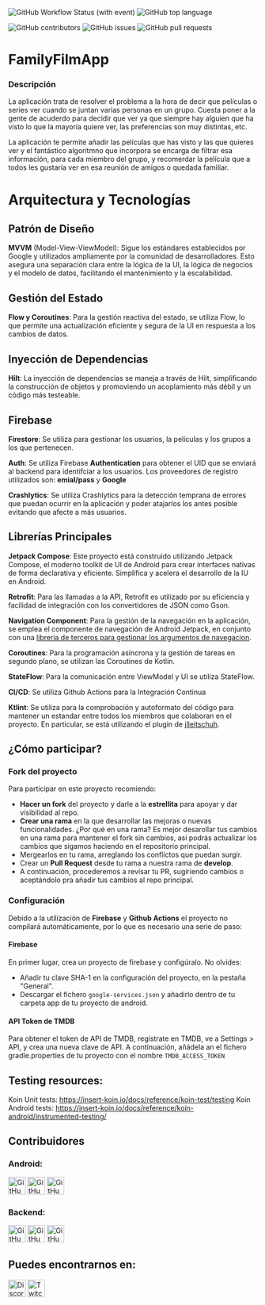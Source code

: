 ![GitHub Workflow Status (with event)](https://img.shields.io/github/actions/workflow/status/apptolast/FamilyFilmApp/build.yml)
![GitHub top language](https://img.shields.io/github/languages/top/apptolast/FamilyFilmApp)

![GitHub contributors](https://img.shields.io/github/contributors/apptolast/FamilyFilmApp)
![GitHub issues](https://img.shields.io/github/issues/apptolast/FamilyFilmApp)
![GitHub pull requests](https://img.shields.io/github/issues-pr/apptolast/FamilyFilmApp)


# FamilyFilmApp

### Descripción

La aplicación trata de resolver el problema a la hora de decir que películas o series ver cuando se juntan varias personas en un grupo. Cuesta poner a la gente de acuderdo para decidir que ver ya que siempre hay alguien que ha visto lo que la mayoría quiere ver, las preferencias son muy distintas, etc.

La aplicación te permite añadir las películas que has visto y las que quieres ver y el fantástico algoritmno que incorpora se encarga de filtrar esa información, para cada miembro del grupo, y recomerdar la película que a todos les gustaría ver en esa reunión de amigos o quedada familiar.

# Arquitectura y Tecnologías

## Patrón de Diseño
**MVVM** (Model-View-ViewModel): Sigue los estándares establecidos por Google y utilizados ampliamente por la comunidad de desarrolladores. Esto asegura una separación clara entre la lógica de la UI, la lógica de negocios y el modelo de datos, facilitando el mantenimiento y la escalabilidad.

## Gestión del Estado
**Flow y Coroutines**: Para la gestión reactiva del estado, se utiliza Flow, lo que permite una actualización eficiente y segura de la UI en respuesta a los cambios de datos.

## Inyección de Dependencias
**Hilt**: La inyección de dependencias se maneja a través de Hilt, simplificando la construcción de objetos y promoviendo un acoplamiento más débil y un código más testeable.

## Firebase
**Firestore**: Se utiliza para gestionar los usuarios, la películas y los grupos a los que pertenecen.

**Auth**: Se utiliza Firebase **Authentication** para obtener el UID que se enviará al backend para identifciar a los usuarios. Los proveedores de registro utilizados son: **emial/pass** y **Google**

**Crashlytics**: Se utiliza Crashlytics para la detección temprana de errores que puedan ocurrir en la aplicación y poder atajarlos los antes posible evitando que afecte a más usuarios.

## Librerías Principales
**Jetpack Compose**: Este proyecto está construido utilizando Jetpack Compose, el moderno toolkit de UI de Android para crear interfaces nativas de forma declarativa y eficiente. Simplifica y acelera el desarrollo de la IU en Android.

**Retrofit**: Para las llamadas a la API, Retrofit es utilizado por su eficiencia y facilidad de integración con los convertidores de JSON como Gson.

**Navigation Component**: Para la gestión de la navegación en la aplicación, se emplea el componente de navegación de Android Jetpack, en conjunto con una [libreria de terceros para gestionar los argumentos de navegacion](https://github.com/dilrajsingh1997/safe-compose-args).

**Coroutines**: Para la programación asíncrona y la gestión de tareas en segundo plano, se utilizan las Coroutines de Kotlin.

**StateFlow**: Para la comunicación entre ViewModel y UI se utiliza StateFlow.

**CI/CD**: Se utiliza Github Actions para la Integración Continua

**Ktlint**: Se utiliza para la comprobación y autoformato del código para mantener un estandar entre todos los miembros que colaboran en el proyecto. En particular, se está utilizando el plugin de [jlleitschuh](https://github.com/JLLeitschuh/ktlint-gradle).

## ¿Cómo participar?
### Fork del proyecto
Para participar en este proyecto recomiendo:

*  **Hacer un fork** del proyecto y darle a la **estrellita** para apoyar y dar visibilidad al repo.
*  **Crear una rama** en la que desarrollar las mejoras o nuevas funcionalidades. ¿Por qué en una rama? Es mejor desarollar tus cambios en una rama para mantener el fork sin cambios, así podrás actualizar los cambios que sigamos haciendo en el repositorio principal.
*  Mergearlos en tu rama, arreglando los conflictos que puedan surgir.
*  Crear un **Pull Request** desde tu rama a nuestra rama de **develop**.
*  A continuación, procederemos a revisar tu PR, sugiriendo cambios o aceptándolo pra añadir tus cambios al repo principal.

### Configuración
Debido a la utilización de **Firebase** y **Github Actions** el proyecto no compilará automáticamente, por lo que es necesario una serie de paso:

#### Firebase
En primer lugar, crea un proyecto de firebase y configúralo. No olvides:

* Añadir tu clave SHA-1 en la configuración del proyecto, en la pestaña "General".
* Descargar el fichero `google-services.json` y añadirlo dentro de tu carpeta app de tu proyecto de android.

#### API Token de TMDB
Para obtener el token de API de TMDB, regístrate en TMDB, ve a Settings > API, y crea una nueva clave de API.
A continuación, añádela an el fichero gradle.properties de tu proyecto con el nombre `TMDB_ACCESS_TOKEN`

## Testing resources:
Koin Unit tests: https://insert-koin.io/docs/reference/koin-test/testing
Koin Android tests: https://insert-koin.io/docs/reference/koin-android/instrumented-testing/

## Contribuidores

### Android:
[<img alt="GitHub" height="35" src="https://img.shields.io/badge/-hgarciaalberto-181717?style=flat-square&amp;logo=github&amp;logoColor=white"/>](https://github.com/hgarciaalberto)
[<img alt="GitHub" height="35" src="https://img.shields.io/badge/-Coshiloco-181717?style=flat-square&amp;logo=github&amp;logoColor=white"/>](https://github.com/Coshiloco)
[<img alt="GitHub" height="35" src="https://img.shields.io/badge/-rndevelo-181717?style=flat-square&amp;logo=github&amp;logoColor=white"/>](https://github.com/rndevelo)

### Backend:
[<img alt="GitHub" height="35" src="https://img.shields.io/badge/-TuColegaDev-181717?style=flat-square&amp;logo=github&amp;logoColor=white"/>](https://github.com/TuColegaDev)
[<img alt="GitHub" height="35" src="https://img.shields.io/badge/-Isabel9422-181717?style=flat-square&amp;logo=github&amp;logoColor=white"/>](https://github.com/Isabel9422)
[<img alt="GitHub" height="35" src="https://img.shields.io/badge/-El3auti-181717?style=flat-square&amp;logo=github&amp;logoColor=white"/>](https://github.com/El3auti)

## Puedes encontrarnos en:

[<img alt="Discord" height="35" src="https://img.shields.io/badge/-Discord-7289DA?style=flat-square&amp;logo=discord&amp;logoColor=white"/>](https://discord.gg/wyPDmk6Fda)
<img alt="Twitch Status" height="35" src="https://img.shields.io/twitch/status/AndroidZen"/>


